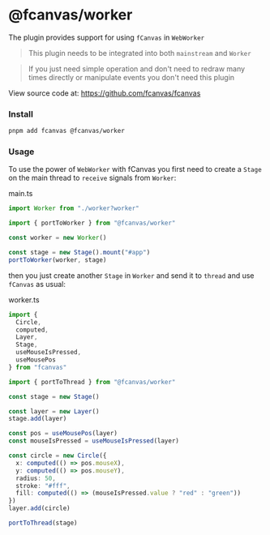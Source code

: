 # @fcanvas/worker

The plugin provides support for using `fCanvas` in `WebWorker`

> This plugin needs to be integrated into both `mainstream` and `Worker`

> If you just need simple operation and don't need to redraw many times directly or manipulate events you don't need this plugin

View source code at: https://github.com/fcanvas/fcanvas

### Install
```bash
pnpm add fcanvas @fcanvas/worker
```

### Usage
To use the power of `WebWorker` with fCanvas you first need to create a `Stage` on the main thread to `receive` signals from `Worker`:

main.ts
```ts
import Worker from "./worker?worker"

import { portToWorker } from "@fcanvas/worker"

const worker = new Worker()

const stage = new Stage().mount("#app")
portToWorker(worker, stage)
```

then you just create another `Stage` in `Worker` and send it to `thread` and use `fCanvas` as usual:

worker.ts
```ts
import {
  Circle,
  computed,
  Layer,
  Stage,
  useMouseIsPressed,
  useMousePos
} from "fcanvas"

import { portToThread } from "@fcanvas/worker"

const stage = new Stage()

const layer = new Layer()
stage.add(layer)

const pos = useMousePos(layer)
const mouseIsPressed = useMouseIsPressed(layer)

const circle = new Circle({
  x: computed(() => pos.mouseX),
  y: computed(() => pos.mouseY),
  radius: 50,
  stroke: "#fff",
  fill: computed(() => (mouseIsPressed.value ? "red" : "green"))
})
layer.add(circle)

portToThread(stage)
```
